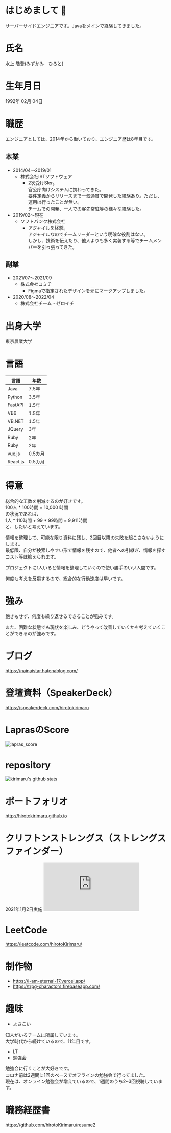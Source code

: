 # はじめまして 👋
サーバーサイドエンジニアです。Javaをメインで経験してきました。  
  
  
# 氏名
水上 皓登(みずかみ　ひろと)

# 生年月日
1992年 02月 04日

# 職歴

エンジニアとしては、2014年から働いており、エンジニア歴は8年目です。

## 本業
- 2014/04～2019/01
    - 株式会社ISTソフトウェア
        - 2次受けSIer。  
        官公庁向けシステムに携わってきた。  
        要件定義からリリースまで一気通貫で開発した経験あり。ただし、運用は行ったことが無い。  
        チームでの開発、一人での客先常駐等の様々な経験した。
- 2019/02～現在
    - ソフトバンク株式会社
        - アジャイルを経験。  
        アジャイルなのでチームリーダーという明確な役割はない。  
        しかし、技術を伝えたり、他人よりも多く実装する等でチームメンバーを引っ張ってきた。  
        
## 副業 
- 2021/07～2021/09
  - 株式会社コミチ
    - Figmaで指定されたデザインを元にマークアップしました。
- 2020/08～2022/04
  - 株式会社チーム・ゼロイチ

<!--
-->

# 出身大学
東京農業大学

# 言語
|言語|年数|
|---|---|
|Java|7.5年|
|Python|3.5年|
|FastAPI|1.5年|
|VB6|1.5年|
|VB.NET|1.5年|
|JQuery|3年|
|Ruby|2年|
|Ruby|2年|
|vue.js|0.5カ月|
|React.js|0.5カ月|  

# 得意
総合的な工数を削減するのが好きです。  
100人 * 100時間 = 10,000 時間  
の状況であれば、  
1人 * 110時間 + 99 * 99時間 = 9,911時間  
と、したいと考えています。
  
情報を整理して、可能な限り資料に残し、2回目以降の失敗を起こさないようにします。  
最低限、自分が検索しやすい形で情報を残すので、他者への引継ぎ、情報を探すコスト等は抑えられます。
  
プロジェクトに1人いると情報を整理していくので使い勝手のいい人間です。
  
何度も考えを反芻するので、総合的な行動速度は早いです。  

# 強み
飽きもせず、何度も繰り返せるできることが強みです。
  
また、困難な状態でも現状を楽しみ、どうやって改善していくかを考えていくことができるのが強みです。

# ブログ
https://nainaistar.hatenablog.com/

# 登壇資料（SpeakerDeck）
https://speakerdeck.com/hirotokirimaru
  
# LaprasのScore
![lapras_score](https://media.lapras.com/media/public_setting/JFCUKEW/7f4602f399f94c89883768bbef33b468.png)

<!-- 一旦 公式側は停止 -->
<!--START_SECTION:lapras-card-->
<!--END_SECTION:lapras-card-->

# repository
![kirimaru's github stats](https://github-readme-stats.vercel.app/api?username=hirotoKirimaru&show_icons=true)

# ポートフォリオ
http://hirotokirimaru.github.io

# クリフトンストレングス（ストレングスファインダー）
2021年1月2日実施
![クリフトンストレングス](https://github.com/hirotoKirimaru/hirotoKirimaru/blob/master/cliftonstrengths_20200102.pdf)

# LeetCode
https://leetcode.com/hirotoKirimaru/

# 制作物

- https://i-am-eternal-17.vercel.app/
- https://trpg-charactors.firebaseapp.com/ 

# 趣味
- よさこい

知人がいるチームに所属しています。  
大学時代から続けているので、11年目です。

- LT
- 勉強会
  
勉強会に行くことが大好きです。  
コロナ前は2週間に1回のペースでオフラインの勉強会で行ってました。  
現在は、オンライン勉強会が増えているので、1週間のうち2~3回視聴しています。

<!--
# 履歴書

https://github.com/hirotoKirimaru/resume
-->

# 職務経歴書

https://github.com/hirotoKirimaru/resume2

<!--

# 不得意
とっさの判断は早くはありません。  
障害対応には時間がかかってしまいます。  
テストで90点取れるタイプですが、速度を求められるクイズ形式は基本的に勝てません。

**hirotoKirimaru/hirotoKirimaru** is a ✨ _special_ ✨ repository because its `README.md` (this file) appears on your GitHub profile.

Here are some ideas to get you started:

- 🔭 I’m currently working on ...
- 🌱 I’m currently learning ...
- 👯 I’m looking to collaborate on ...
- 🤔 I’m looking for help with ...
- 💬 Ask me about ...
- 📫 How to reach me: ...
- 😄 Pronouns: ...
- ⚡ Fun fact: ...
-->
